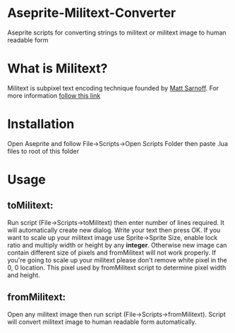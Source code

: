 # Aseprite-Militext-Converter
Aseprite scripts for converting strings to militext or militext image to human readable form

# What is Militext?

Militext is subpixel text encoding technique founded by [Matt Sarnoff](https://github.com/74hc595). For more information [follow this link](http://www.msarnoff.org/millitext/)

# Installation
Open Aseprite and follow File->Scripts->Open Scripts Folder then paste .lua files to root of this folder

# Usage

## toMilitext:
Run script (File->Scripts->toMilitext) then enter number of lines required. It will automatically create new dialog.
Write your text then press OK. If you want to scale up your militext image use Sprite->Sprite Size, enable lock ratio and multiply width or height by any **integer**.
Otherwise new image can contain different size of pixels and fromMilitext will not work properly. If you're going to scale up your militext please don't remove
white pixel in the 0, 0 location. This pixel used by fromMilitext script to determine pixel width and height.

## fromMilitext:
Open any militext image then run script (File->Scripts->fromMilitext). Script will convert militext image to human readable form automatically.
